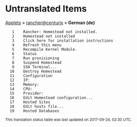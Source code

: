 # Untranslated Items
[Applets](../../../README.md) &#187; [rancher@centurix](../README.md) &#187; **German (de)**

       1	Rancher: Homestead not installed.
       2	Homestead not installed
       3	Click here for installation instructions
       4	Refresh this menu
       5	Recompile Kernel Module.
       6	Status
       7	Run provisioning
       8	Suspend Homestead
       9	SSH Terminal...
      10	Destroy Homestead
      11	Configuration
      12	IP: 
      13	Memory: 
      14	CPU: 
      15	Provider: 
      16	Edit Homestead configuration...
      17	Hosted Sites
      18	Edit hosts file...
      19	Hosted Databases

<sup>This translation status table was last updated on 2017-09-24, 02:30 UTC.</sup>
